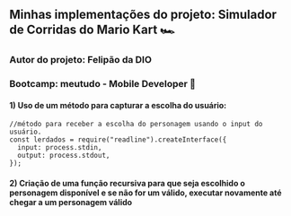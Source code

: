 ## Minhas implementações do projeto: Simulador de Corridas do Mario Kart 🏎

### Autor do projeto: Felipão da DIO

### Bootcamp: meutudo - Mobile Developer 📱

#### 1) Uso de um método para capturar a escolha do usuário:

```
//método para receber a escolha do personagem usando o input do usuário.
const lerdados = require("readline").createInterface({
  input: process.stdin,
  output: process.stdout,
});
```

#### 2) Criação de uma função recursiva para que seja escolhido o personagem disponível e se não for um válido, executar novamente até chegar a um personagem válido
